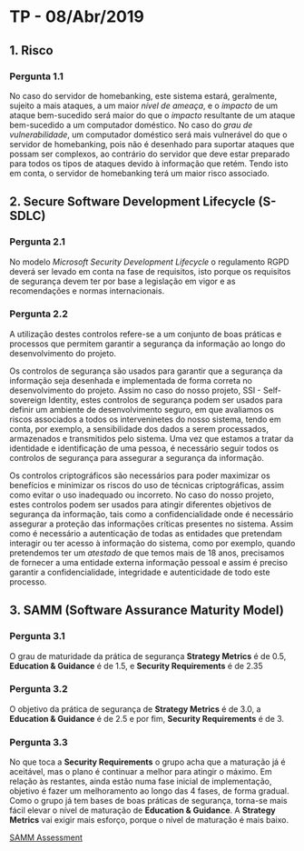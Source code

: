 
# TP - 08/Abr/2019

## 1. Risco

### Pergunta 1.1
No caso do servidor de homebanking, este sistema estará, geralmente, sujeito a mais ataques, a um maior *nível de ameaça*, e o *impacto* de um ataque bem-sucedido será maior do que o *impacto* resultante de um ataque bem-sucedido a um computador doméstico. 
No caso do *grau de vulnerabilidade*, um computador doméstico será mais vulnerável do que o servidor de homebanking, pois não é desenhado para suportar ataques que possam ser complexos, ao contrário do servidor que deve estar preparado para todos os tipos de ataques devido à informação que retém.
Tendo isto em conta, o servidor de homebanking terá um maior risco associado.

## 2. Secure Software Development Lifecycle (S-SDLC)

### Pergunta 2.1
No modelo *Microsoft Security Development Lifecycle* o regulamento RGPD deverá ser levado em conta na fase de requisitos, isto porque os requisitos de segurança devem ter por base a legislação em vigor e as recomendações e normas internacionais.

### Pergunta 2.2
A utilização destes controlos refere-se a um conjunto de boas práticas e processos que permitem garantir a segurança da informação ao longo do desenvolvimento do projeto.

Os controlos de segurança são usados para garantir que a segurança da informação seja desenhada e implementada de forma correta no desenvolvimento do projeto. 
Assim no caso do nosso projeto, SSI - Self-sovereign Identity, estes controlos de segurança podem ser usados para definir um ambiente de desenvolvimento seguro, 
em que avaliamos os riscos associados a todos os interveninetes do nosso sistema, tendo em conta, por exemplo, a sensibilidade dos dados a serem processados, armazenados e transmitidos pelo sistema.
Uma vez que estamos a tratar da identidade e identificação de uma pessoa, é necessário seguir todos os controlos de segurança para assegurar a segurança da informação.

Os controlos criptográficos são necessários para poder maximizar os benefícios e minimizar os riscos do uso de técnicas criptográficas, assim como evitar o uso inadequado ou incorreto.
No caso do nosso projeto, estes controlos podem ser usados para atingir diferentes objetivos de segurança da informação, tais como a confidencialidade onde é necessário assegurar a proteção das informações críticas presentes no sistema.
Assim como é necessário a autenticação de todas as entidades que pretendam interagir ou ter acesso à informação do sistema, como por exemplo, quando pretendemos ter um *atestado* de que temos mais de 18 anos, precisamos de fornecer a uma entidade externa
informação pessoal e assim é preciso garantir a confidencialidade, integridade e autenticidade de todo este processo.

## 3. SAMM (Software Assurance Maturity Model)

### Pergunta 3.1
O grau de maturidade da prática de segurança **Strategy Metrics** é de 0.5, 
**Education & Guidance** é de 1.5, e **Security Requirements** é de 2.35


### Pergunta 3.2
O objetivo da prática de segurança de **Strategy Metrics** é de 3.0, a **Education & Guidance** é de 2.5 e por fim, **Security Requirements** é de 3.


### Pergunta 3.3
No que toca a **Security Requirements** o grupo acha que a maturação já é aceitável, mas o plano é continuar a melhor para atingir o máximo.
Em relação às restantes, ainda estão numa fase inicial de implementação, objetivo é fazer um melhoramento ao longo das 4 fases, de forma gradual. Como o grupo já tem bases de boas práticas de segurança, torna-se mais fácil elevar o nível de maturação de **Education & Guidance**. A **Strategy Metrics** vai exigir mais esforço, porque o nível de maturação é mais baixo.

[SAMM Assessment](SAMM_Assessment.xlsx)
